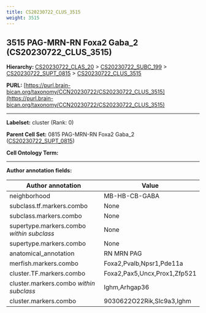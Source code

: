 ```yaml
---
title: CS20230722_CLUS_3515
weight: 3515
---
```

## 3515 PAG-MRN-RN Foxa2 Gaba_2 (CS20230722_CLUS_3515)
<b>Hierarchy: </b>
[CS20230722_CLAS_20](../CS20230722_CLAS_20) >
[CS20230722_SUBC_199](../CS20230722_SUBC_199) >
[CS20230722_SUPT_0815](../CS20230722_SUPT_0815) >
[CS20230722_CLUS_3515](../CS20230722_CLUS_3515)

**PURL:** [https://purl.brain-bican.org/taxonomy/CCN20230722/CS20230722_CLUS_3515](https://purl.brain-bican.org/taxonomy/CCN20230722/CS20230722_CLUS_3515)

---


**Labelset:** cluster (Rank: 0)

**Parent Cell Set:** 0815 PAG-MRN-RN Foxa2 Gaba_2 ([CS20230722_SUPT_0815](../CS20230722_SUPT_0815))



**Cell Ontology Term:** 

[MARKER GENES.]: #


---

[TRANSFERRED ANNOTATIONS.]: #


[AUTHOR ANNOTATION FIELDS.]: #


**Author annotation fields:**

| Author annotation | Value |
|-------------------|-------|
|neighborhood|MB-HB-CB-GABA|
|subclass.tf.markers.combo|None|
|subclass.markers.combo|None|
|supertype.markers.combo _within subclass_|None|
|supertype.markers.combo|None|
|anatomical_annotation|RN MRN PAG|
|merfish.markers.combo|Foxa2,Pvalb,Npsr1,Pde11a|
|cluster.TF.markers.combo|Foxa2,Pax5,Uncx,Prox1,Zfp521|
|cluster.markers.combo _within subclass_|Ighm,Arhgap36|
|cluster.markers.combo|9030622O22Rik,Slc9a3,Ighm|
